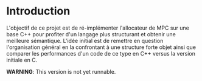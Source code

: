 # Introduction

L'objectif de ce projet est de ré-implémenter l'allocateur de MPC sur une base C++ pour profiter d'un langage plus 
structurant et obtenir une meilleure sémantique. L'idée initial est de remettre en question l'organisation général en la 
confrontant à une structure forte objet ainsi que comparer les performances d'un code de ce type en C++ versus la version 
initiale en C.

**WARNING**: This version is not yet runnable.
